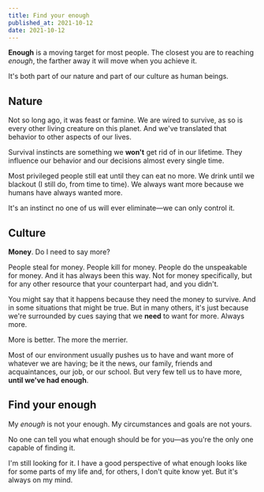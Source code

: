 ```yaml
---
title: Find your enough
published_at: 2021-10-12
date: 2021-10-12
---
```


**Enough** is a moving target for most people. The closest you are to reaching _enough_, the farther away it will move when you achieve it.

It's both part of our nature and part of our culture as human beings.

## Nature

Not so long ago, it was feast or famine. We are wired to survive, as so is every other living creature on this planet. And we've translated that behavior to other aspects of our lives.

Survival instincts are something we **won't** get rid of in our lifetime. They influence our behavior and our decisions almost every single time.

Most privileged people still eat until they can eat no more. We drink until we blackout (I still do, from time to time). We always want more because we humans have always wanted more.

It's an instinct no one of us will ever eliminate—we can only control it.

## Culture

**Money**. Do I need to say more?

People steal for money. People kill for money. People do the unspeakable for money. And it has always been this way. Not for money specifically, but for any other resource that your counterpart had, and you didn't.

You might say that it happens because they need the money to survive. And in some situations that might be true. But in many others, it's just because we're surrounded by cues saying that we **need** to want for more. Always more.

More is better. The more the merrier.

Most of our environment usually pushes us to have and want more of whatever we are having; be it the news, our family, friends and acquaintances, our job, or our school. But very few tell us to have more, **until we've had enough**.

## Find your enough

My _enough_ is not your enough. My circumstances and goals are not yours.

No one can tell you what enough should be for you—as you're the only one capable of finding it.

I'm still looking for it. I have a good perspective of what enough looks like for some parts of my life and, for others, I don't quite know yet. But it's always on my mind.
